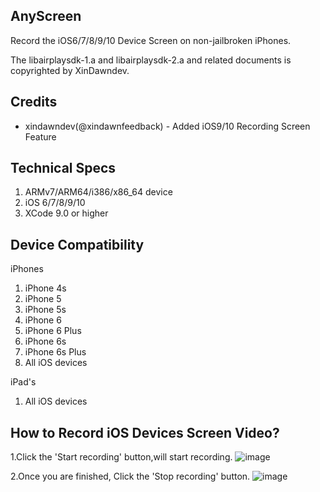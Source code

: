 ## AnyScreen

Record the iOS6/7/8/9/10  Device Screen  on non-jailbroken iPhones.

The libairplaysdk-1.a and libairplaysdk-2.a and related documents is copyrighted by XinDawndev.  

## Credits

* xindawndev(@xindawnfeedback) - Added iOS9/10 Recording Screen Feature

## Technical Specs

1. ARMv7/ARM64/i386/x86_64 device
2. iOS 6/7/8/9/10
3. XCode 9.0 or higher

## Device Compatibility

iPhones

1. iPhone 4s
2. iPhone 5
3. iPhone 5s
4. iPhone 6
5. iPhone 6 Plus
6. iPhone 6s
7. iPhone 6s Plus
8. All iOS devices


iPad's
1. All iOS devices



## How to Record iOS Devices Screen Video?

1.Click the 'Start recording' button,will start recording.
![image](https://github.com/xindawndev/RecordMyScreen-iOS9/blob/master/IMG_0515.PNG)

2.Once you are finished, Click the 'Stop recording' button.
![image](https://github.com/xindawndev/RecordMyScreen-iOS9/blob/master/IMG_0517.PNG)

